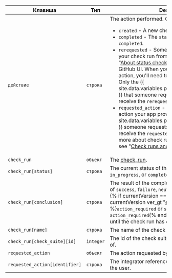 | Клавиша                        | Тип       | Description                                                                                                                                                                                                                                                                                                           |
| ------------------------------ | --------- | --------------------------------------------------------------------------------------------------------------------------------------------------------------------------------------------------------------------------------------------------------------------------------------------------------------------- |
| `действие`                     | `строка`  | The action performed. Can be one of: <ul><li> `created` - A new check run was created.</li><li> `completed` - The `status` of the check run is `completed`.</li><li> `rerequested` - Someone requested to re-run your check run from the pull request UI. See "[About status checks](/articles/about-status-checks#checks)" for more details about the GitHub UI. When you receive a `rerequested` action, you'll need to [create a new check run](/v3/checks/runs/#create-a-check-run). Only the {{ site.data.variables.product.prodname_github_app }} that someone requests to re-run the check will receive the `rerequested` payload.</li><li> `requested_action` - Someone requested an action your app provides to be taken. Only the {{ site.data.variables.product.prodname_github_app }} someone requests to perform an action will receive the `requested_action` payload. To learn more about check runs and requested actions, see "[Check runs and requested actions](/v3/checks/runs/#check-runs-and-requested-actions)."</li></ul>                                                                                                                                                                                                                                                         |
| `check_run`                    | `объект`  | The [check_run](/v3/checks/runs/#get-a-check-run).                                                                                                                                                                                                                                                                    |
| `check_run[status]`            | `строка`  | The current status of the check run. Can be `queued`, `in_progress`, or `completed`.                                                                                                                                                                                                                                  |
| `check_run[conclusion]`        | `строка`  | The result of the completed check run. Can be one of `success`, `failure`, `neutral`, `cancelled`, `timed_out`,  {% if currentVersion == "free-pro-team@latest" or currentVersion ver_gt "enterprise-server@2.19" %}`action_required` or `stale`{% else %}or `action_required`{% endif %}. This value will be `null` until the check run has `completed`. |
| `check_run[name]`              | `строка`  | The name of the check run.                                                                                                                                                                                                                                                                                            |
| `check_run[check_suite][id]`   | `integer` | The id of the check suite that this check run is part of.                                                                                                                                                                                                                                                             |
| `requested_action`             | `объект`  | The action requested by the user.                                                                                                                                                                                                                                                                                     |
| `requested_action[identifier]` | `строка`  | The integrator reference of the action requested by the user.                                                                                                                                                                                                                                                         |